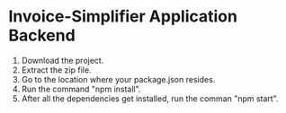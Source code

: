 # Invoice-Simplifier Application Backend

1.    Download the project.  
2.    Extract the zip file.  
3.    Go to the location where your package.json resides.  
4.    Run the command "npm install".  
5.    After all the dependencies get installed, run the comman "npm start".  
